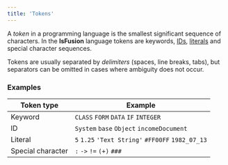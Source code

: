 ```yaml
---
title: 'Tokens'
---
```


A *token* in a programming language is the smallest significant sequence of characters. In the **lsFusion** language tokens are keywords, [IDs](IDs.md), [literals](Literals.md) and special character sequences.

Tokens are usually separated by *delimiters* (spaces, line breaks, tabs), but separators can be omitted in cases where ambiguity does not occur.

### Examples
| Token type      | Example                                         |
|-----------------|-------------------------------------------------|
|Keyword          |`CLASS` `FORM` `DATA` `IF` `INTEGER`             |
|ID               |`System` `base` `Object` `incomeDocument`        |
|Literal          |`5` `1.25` `'Text String'` `#FF00FF` `1982_07_13`|
|Special character|`:` `->` `!=` `(+)` `###`                        |
